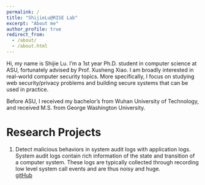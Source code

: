 ```yaml
---
permalink: /
title: "ShijieLu@RISE Lab"
excerpt: "About me"
author_profile: true
redirect_from: 
  - /about/
  - /about.html
---
```


Hi, my name is Shijie Lu. I’m a 1st year Ph.D. student in computer science at ASU, fortunately advised by Prof. Xusheng Xiao. I am broadly interested in real-world computer security topics. More specifically, I focus on studying web security/privacy problems and building secure systems that can be used in practice.

Before ASU, I received my bachelor’s from Wuhan University of Technology, and received M.S. from George Washington University.

Research Projects
======
1. Detect malicious behaviors in system audit logs with application logs. System audit logs contain rich information of the state and transition of a computer system. These logs are typically collected through recording low level system call events and are thus noisy and huge.
   <br>
   [gitHub](https://github.com/heisstorm/loganalyzetools_project)
